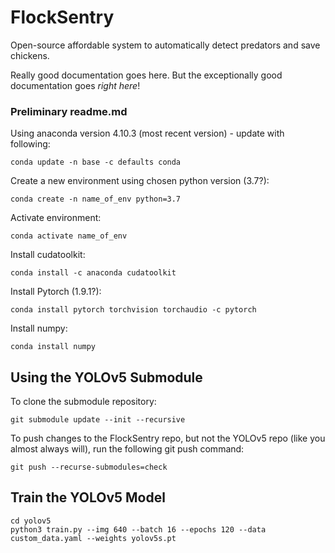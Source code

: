 # FlockSentry

Open-source affordable system to automatically detect predators and save chickens.

Really good documentation goes here. But the exceptionally good documentation goes _right here_!

### Preliminary readme.md

Using anaconda version 4.10.3 (most recent version) - update with following:

```
conda update -n base -c defaults conda
```

Create a new environment using chosen python version (3.7?):

```
conda create -n name_of_env python=3.7
```

Activate environment:

```
conda activate name_of_env
```

Install cudatoolkit:

```
conda install -c anaconda cudatoolkit
```

Install Pytorch (1.9.1?):

```
conda install pytorch torchvision torchaudio -c pytorch
```

Install numpy:

```
conda install numpy
```

## Using the YOLOv5 Submodule

To clone the submodule repository:

```
git submodule update --init --recursive
```

To push changes to the FlockSentry repo, but not the YOLOv5 repo (like you almost always will), run the following git push command:

```
git push --recurse-submodules=check
```

## Train the YOLOv5 Model

```
cd yolov5
python3 train.py --img 640 --batch 16 --epochs 120 --data custom_data.yaml --weights yolov5s.pt
```

